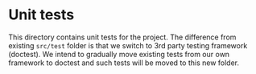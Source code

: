 # Unit tests

This directory contains unit tests for the project. The difference from existing `src/test` folder
is that we switch to 3rd party testing framework (doctest). We intend to gradually move existing tests
from our own framework to doctest and such tests will be moved to this new folder.
